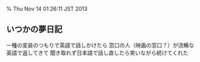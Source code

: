 % Thu Nov 14 01:26:11 JST 2013

## いつかの夢日記

一種の変装のつもりで英語で話しかけたら
窓口の人（映画の窓口？）が流暢な英語で返してきて
聞き取れず日本語で話し直したら笑いながら続けてくれた

